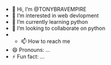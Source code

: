 - 👋 Hi, I’m @TONYBRAVEMPIRE
- 👀 I’m interested in web devlopment 
- 🌱 I’m currently learning python
- 💞️ I’m looking to collaborate on python 
- - 📫 How to reach me 
- 😄 Pronouns: ...
- ⚡ Fun fact: ...

<!---
TONYBRAVEMPIRE/TONYBRAVEMPIRE is a ✨ special ✨ repository because its `README.md` (this file) appears on your GitHub profile.
You can click the Preview link to take a look at your changes.
--->
